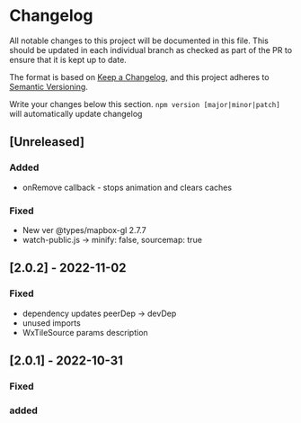 # Changelog

All notable changes to this project will be documented in this file. This should be updated in each individual branch as checked as part of the PR to ensure that it is kept up to date.

The format is based on [Keep a Changelog](https://keepachangelog.com/en/1.0.0/),
and this project adheres to [Semantic Versioning](https://semver.org/spec/v2.0.0.html).

Write your changes below this section. `npm version [major|minor|patch]` will automatically update changelog

## [Unreleased]

### Added

- onRemove callback - stops animation and clears caches

### Fixed

- New ver @types/mapbox-gl 2.7.7
- watch-public.js -> minify: false, sourcemap: true

## [2.0.2] - 2022-11-02

### Fixed

- dependency updates peerDep -> devDep
- unused imports
- WxTileSource params description

## [2.0.1] - 2022-10-31

### Fixed

### added
